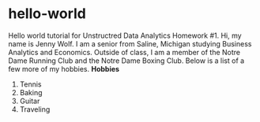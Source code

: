 # hello-world
Hello world tutorial for Unstructred Data Analytics Homework #1.
Hi, my name is Jenny Wolf. I am a senior from Saline, Michigan studying Business Analytics and Economics. Outside of class, I am a member of the Notre Dame Running Club and the Notre Dame Boxing Club. Below is a list of a few more of my hobbies.
**Hobbies**
1. Tennis
2. Baking
3. Guitar
4. Traveling
